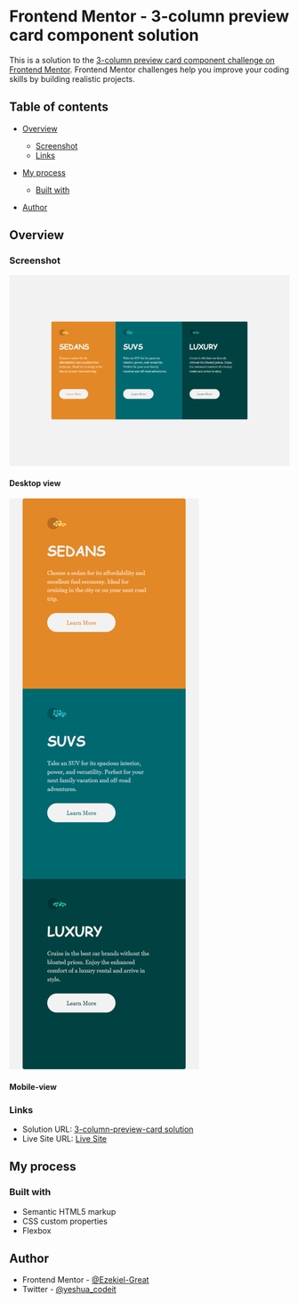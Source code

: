 # Frontend Mentor - 3-column preview card component solution

This is a solution to the [3-column preview card component challenge on Frontend Mentor](https://www.frontendmentor.io/challenges/3column-preview-card-component-pH92eAR2-). Frontend Mentor challenges help you improve your coding skills by building realistic projects. 

## Table of contents

- [Overview](#overview)

  - [Screenshot](#screenshot)
  - [Links](#links)
- [My process](#my-process)
  - [Built with](#built-with)
- [Author](#author)




## Overview



### Screenshot

![Alt text](<images/3- column desktop-view.png>)
#### Desktop view
![Alt text](<images/3-column mobile view.png>)
#### Mobile-view


### Links

- Solution URL: [3-column-preview-card solution](https://github.com/Ezekiel-Great/3-column-preview-card)
- Live Site URL: [Live Site](https://ezekiel-great.github.io/3-column-preview-card)

## My process

### Built with

- Semantic HTML5 markup
- CSS custom properties
- Flexbox


## Author


- Frontend Mentor - [@Ezekiel-Great](https://www.frontendmentor.io/profile/Ezekiel-Great)
- Twitter - [@yeshua_codeit](https://www.twitter.com/yeshua_codeit)

